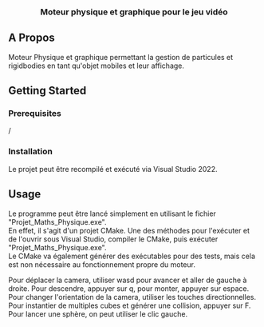 <a name="readme-top"></a>

<h3 align="center">Moteur physique et graphique pour le jeu vidéo</h3>

<!-- ABOUT THE PROJECT -->
## A Propos

Moteur Physique et graphique permettant la gestion de particules et rigidbodies en tant qu'objet mobiles et leur affichage.

<!-- GETTING STARTED -->
## Getting Started

### Prerequisites

/

### Installation

Le projet peut être recompilé et exécuté via Visual Studio 2022.

<!-- USAGE EXAMPLES -->
## Usage

Le programme peut être lancé simplement en utilisant le fichier "Projet_Maths_Physique.exe".   
En effet, il s'agit d'un projet CMake. Une des méthodes pour l'exécuter et de l'ouvrir sous Visual Studio, compiler le CMake, puis exécuter "Projet_Maths_Physique.exe".   
Le CMake va également générer des exécutables pour des tests, mais cela est non nécessaire au fonctionnement propre du moteur.

Pour déplacer la camera, utiliser wasd pour avancer et aller de gauche à droite. Pour descendre, appuyer sur q, pour monter, appuyer sur espace.
Pour changer l'orientation de la camera, utiliser les touches directionnelles.
Pour instantier de multiples cubes et générer une collision, appuyer sur F. Pour lancer une sphère, on peut utiliser le clic gauche.
